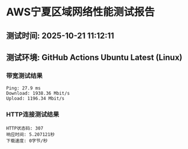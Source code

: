 # AWS宁夏区域网络性能测试报告
## 测试时间: 2025-10-21 11:12:11
## 测试环境: GitHub Actions Ubuntu Latest (Linux)

### 带宽测试结果
```
Ping: 27.9 ms
Download: 1938.36 Mbit/s
Upload: 1196.34 Mbit/s
```

### HTTP连接测试结果
```
HTTP状态码: 307
响应时间: 5.207121秒
下载速度: 0字节/秒
```

